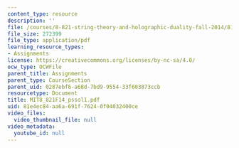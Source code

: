 ```yaml
---
content_type: resource
description: ''
file: /courses/8-821-string-theory-and-holographic-duality-fall-2014/81e4ec84aa6a691f76240f04032400ce_MIT8_821F14_pssol1.pdf
file_size: 272399
file_type: application/pdf
learning_resource_types:
- Assignments
license: https://creativecommons.org/licenses/by-nc-sa/4.0/
ocw_type: OCWFile
parent_title: Assignments
parent_type: CourseSection
parent_uid: 0287ebf6-a68d-7bd9-9554-33f603873ccb
resourcetype: Document
title: MIT8_821F14_pssol1.pdf
uid: 81e4ec84-aa6a-691f-7624-0f04032400ce
video_files:
  video_thumbnail_file: null
video_metadata:
  youtube_id: null
---
```

